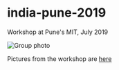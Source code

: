 # india-pune-2019
Workshop at Pune's MIT, July 2019

![Group photo](https://www.dropbox.com/s/ajkowhmvuo2zmpg/DSC01499.JPG?dl=0 "Group photo")

Pictures from the workshop are [here](https://www.dropbox.com/sh/52q0uk3ymais5i0/AABiHuImMiKWnULrph1_xCg3a?dl=0)
